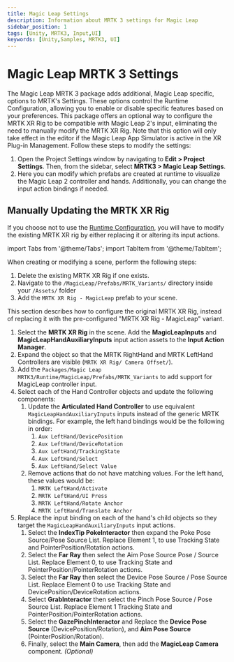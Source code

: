 ```yaml
---
title: Magic Leap Settings
description: Information about MRTK 3 settings for Magic Leap
sidebar_position: 1
tags: [Unity, MRTK3, Input,UI]
keywords: [Unity,Samples, MRTK3, UI]
---
```


# Magic Leap MRTK 3 Settings

The Magic Leap MRTK 3 package adds additional, Magic Leap specific, options to MRTK's Settings. These options control the Runtime Configuration, allowing you to enable or disable specific features based on your preferences. This package offers an optional way to configure the MRTK XR Rig to be compatible with Magic Leap 2's input, eliminating the need to manually modify the MRTK XR Rig. Note that this option will only take effect in the editor if the Magic Leap App Simulator is active in the XR Plug-in Management. Follow these steps to modify the settings:

 1. Open the Project Settings window by navigating to **Edit > Project Settings**. Then, from the sidebar, select **MRTK3 > Magic Leap Settings**.
 2. Here you can modify which prefabs are created at runtime to visualize the Magic Leap 2 controller and hands. Additionally, you can change the input action bindings if needed.

## Manually Updating the MRTK XR Rig

If you choose not to use the [Runtime Configuration](#magic-leap-mrtk-3-settings), you will have to modify the existing MRTK XR rig by either replacing it or altering its input actions.


import Tabs from '@theme/Tabs';
import TabItem from '@theme/TabItem';

<Tabs>
  <TabItem value="replace" label="Use 'MRTK XR Rig - MagicLeap' Prefab" default>
When creating or modifying a scene, perform the following steps:

1. Delete the existing MRTK XR Rig if one exists.
2. Navigate to the `/MagicLeap/Prefabs/MRTK_Variants/` directory inside your `/Assets/` folder
3. Add the `MRTK XR Rig - MagicLeap` prefab to your scene.  



  </TabItem>
  <TabItem value="modify" label="Manually Edit the `MRTK XR Rig`">
This section describes how to configure the original MRTK XR Rig, instead of replacing it with the pre-configured "MRTK XR Rig - MagicLeap" variant.

1. Select the **MRTK XR Rig** in the scene. Add the **MagicLeapInputs** and **MagicLeapHandAuxiliaryInputs** input action assets to the **Input Action Manager**.
2. Expand the object so that the MRTK RightHand and MRTK LeftHand Controllers are visible (`MRTK XR Rig/ Camera Offset/`).
3. Add the `Packages/Magic Leap MRTK3/Runtime/MagicLeap/Prefabs/MRTK_Variants` to add support for MagicLeap controller input.
4. Select each of the Hand Controller objects and update the following components:
   1. Update the **Articulated Hand Controller** to use equivalent `MagicLeapHandAuxiliaryInputs` inputs instead of the generic MRTK bindings. For example, the left hand bindings would be the following in order:
      1. `Aux LeftHand/DevicePosition`
      2. `Aux LeftHand/DeviceRotation`
      3. `Aux LeftHand/TrackingState`
      4. `Aux LeftHand/Select`
      5. `Aux LeftHand/Select Value`
   2. Remove actions that do not have matching values. For the left hand, these values would be:
       1. `MRTK LeftHand/Activate`
       2. `MRTK LeftHand/UI Press`
       3. `MRTK LeftHand/Rotate Anchor`
       4. `MRTK LeftHand/Translate Anchor`
5. Replace the input binding on each of the hand's child objects so they target the `MagicLeapHandAuxiliaryInputs` input actions.
   1. Select the **IndexTip PokeInteractor** then expand the Poke Pose Source/Pose Source List.
      Replace Element 1, to use Tracking State and PointerPosition/Rotation actions.
   2. Select the **Far Ray** then select the Aim Pose Source Pose / Source List. Replace Element 0, to use Tracking State and PointerPosition/PointerRotation actions.
   3. Select the **Far Ray** then select the Device Pose Source / Pose Source List. Replace Element 0 to use Tracking State and DevicePosition/DeviceRotation actions.
   4. Select **GrabInteractor** then select the Pinch Pose Source / Pose Source List. Replace Element 1 Tracking State and PointerPosition/PointerRotation actions.
   5. Select the **GazePinchInteractor** and Replace the **Device Pose Source** (DevicePosition/Rotation), and **Aim Pose Source** (PointerPosition/Rotation).
   6. Finally, select the **Main Camera**, then add the **MagicLeap Camera** component. *(Optional)*



  </TabItem>
</Tabs>
